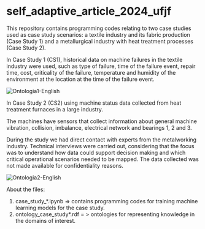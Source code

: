 # self_adaptive_article_2024_ufjf

This repository contains programming codes relating to two case studies used as case study scenarios: a textile industry and its fabric production (Case Study 1) and a metallurgical industry with heat treatment processes (Case Study 2).

In Case Study 1 (CS1), historical data on machine failures in the textile industry were used, such as type of failure, time of the failure event, repair time, cost, criticality of the failure, temperature and humidity of the environment at the location at the time of the failure event.

![Ontologia1-English](https://github.com/user-attachments/assets/0f303a1d-7f36-482c-ac3b-c7a1c2a314cc)

In Case Study 2 (CS2) using machine status data collected from heat treatment furnaces in a large industry.

The machines have sensors that collect information about general machine vibration, collision, imbalance, electrical network and bearings 1, 2 and 3.

During the study we had direct contact with experts from the metalworking industry. Technical interviews were carried out, considering that the focus was to understand how data could support decision making and which critical operational scenarios needed to be mapped. The data collected was not made available for confidentiality reasons.

![Ontologia2-English](https://github.com/user-attachments/assets/578483a4-aa8c-41a9-90e7-45a7e02e332c)

About the files:

1) case_study_*.ipynb => contains programming codes for training machine learning models for the case study.
2) ontology_case_study*.rdf = > ontologies for representing knowledge in the domains of interest.
